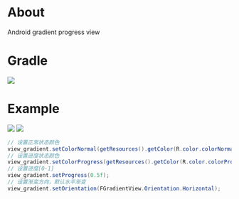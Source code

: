 # About
Android gradient progress view

# Gradle
[![](https://jitpack.io/v/zj565061763/gradient-view.svg)](https://jitpack.io/#zj565061763/gradient-view)

# Example
![](https://thumbsnap.com/i/KwVCQybG.gif?1106)
![](https://thumbsnap.com/i/X5zgYm9K.gif?1111)

```java
// 设置正常状态颜色
view_gradient.setColorNormal(getResources().getColor(R.color.colorNormalStart), getResources().getColor(R.color.colorNormalEnd));
// 设置进度状态颜色
view_gradient.setColorProgress(getResources().getColor(R.color.colorProgressStart), getResources().getColor(R.color.colorProgressEnd));
// 设置进度[0-1]
view_gradient.setProgress(0.5f);
// 设置渐变方向，默认水平渐变
view_gradient.setOrientation(FGradientView.Orientation.Horizontal);
```